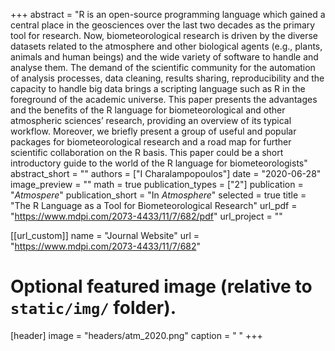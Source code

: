 +++
abstract = "R is an open-source programming language which gained a central place in the geosciences over the last two decades as the primary tool for research. Now, biometeorological research is driven by the diverse datasets related to the atmosphere and other biological agents (e.g., plants, animals and human beings) and the wide variety of software to handle and analyse them. The demand of the scientific community for the automation of analysis processes, data cleaning, results sharing, reproducibility and the capacity to handle big data brings a scripting language such as R in the foreground of the academic universe. This paper presents the advantages and the benefits of the R language for biometeorological and other atmospheric sciences’ research, providing an overview of its typical workflow. Moreover, we briefly present a group of useful and popular packages for biometeorological research and a road map for further scientific collaboration on the R basis. This paper could be a short introductory guide to the world of the R language for biometeorologists"
abstract_short = ""
authors = ["I Charalampopoulos"]
date = "2020-06-28"
image_preview = ""
math = true
publication_types = ["2"]
publication = "*Atmospere*"
publication_short = "In *Atmosphere*"
selected = true
title = "The R Language as a Tool for Biometeorological Research"
url_pdf = "https://www.mdpi.com/2073-4433/11/7/682/pdf"
url_project = ""

[[url_custom]]
name = "Journal Website"
url = "https://www.mdpi.com/2073-4433/11/7/682"

# Optional featured image (relative to `static/img/` folder).
[header]
image = "headers/atm_2020.png"
caption = " "
+++
